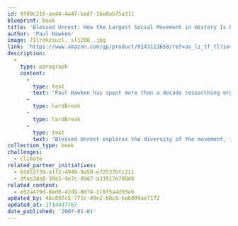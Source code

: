 ```yaml
---
id: 9f09c216-ae44-4a47-badf-16a8ab75a311
blueprint: book
title: 'Blessed Unrest: How the Largest Social Movement in History Is Restoring Grace, Justice, and Beauty to the World  (2007)'
author: 'Paul Hawken'
image: 71lrdkzsuzl._sl1200_.jpg
link: 'https://www.amazon.com/gp/product/0143113658/ref=as_li_tf_tl?ie=UTF8&tag=jainthwo-20&linkCode=as2&camp=1789&creative=9325&creativeASIN=0143113658'
description:
  -
    type: paragraph
    content:
      -
        type: text
        text: 'Paul Hawken has spent more than a decade researching organizations dedicated to restoring the environment and fostering social justice. From billion-dollar nonprofits to single-person dot.causes, these groups collectively comprise the largest movement on earth, a movement that has no name, leader, or location and that has gone largely ignored by politicians and the media. '
      -
        type: hardBreak
      -
        type: hardBreak
      -
        type: text
        text: "Blessed Unrest explores the diversity of the movement, its brilliant ideas, innovative strategies, and centuries of hidden history. A culmination of Hawken's many years of leadership in the environmental and social justice fields, it will inspire all who despair of the world's fate, and its conclusions will surprise even those within the movement itself."
collection_type: book
challenges:
  - climate
related_partner_initiatives:
  - 61653f39-a1f2-4949-9a50-e72537bfc211
  - dfae34a8-30a5-4e7c-89d7-a33917e780d8
related_content:
  - e52a479d-8ed0-42d9-8674-2c8f5a4d93eb
updated_by: 46c097c5-771c-49e2-b8c6-ba6009ae7172
updated_at: 1714437767
date_published: '2007-01-01'
---
```

